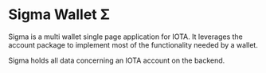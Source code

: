 # Sigma Wallet Σ

Sigma is a multi wallet single page application for IOTA.
It leverages the account package to implement most of the
functionality needed by a wallet.

Sigma holds all data concerning an IOTA account on the backend.